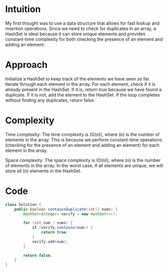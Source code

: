 # Intuition
My first thought was to use a data structure that allows for fast lookup and insertion operations. Since we need to check for duplicates in an array, a HashSet is ideal because it can store unique elements and provides constant-time complexity for both checking the presence of an element and adding an element.

# Approach
Initialize a HashSet to keep track of the elements we have seen so far.
Iterate through each element in the array.
For each element, check if it is already present in the HashSet:
If it is, return true because we have found a duplicate.
If it is not, add the element to the HashSet.
If the loop completes without finding any duplicates, return false.

# Complexity
Time complexity:
The time complexity is (O(n)), where (n) is the number of elements in the array. This is because we perform constant-time operations (checking for the presence of an element and adding an element) for each element in the array.

Space complexity:
The space complexity is (O(n)), where (n) is the number of elements in the array. In the worst case, if all elements are unique, we will store all (n) elements in the HashSet.

# Code

```java
class Solution {
    public boolean containsDuplicate(int[] nums) {
        HashSet<Integer> verify = new HashSet<>();

        for (int num : nums) {
            if (verify.contains(num)) {
                return true;
            }
            verify.add(num);
        }

        return false;
    }
}
```